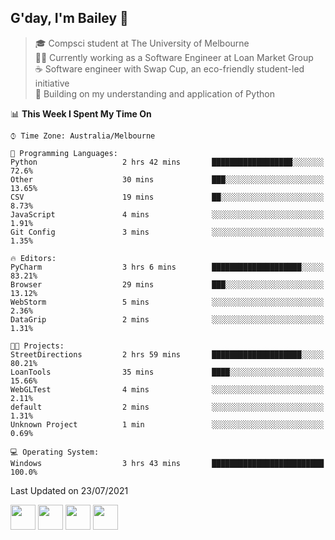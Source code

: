 ## G'day, I'm Bailey 👋

> 🎓 Compsci student at The University of Melbourne <br>
> 👨‍💻 Currently working as a Software Engineer at Loan Market Group <br>
> ☕️ Software engineer with Swap Cup, an eco-friendly student-led initiative <br>
> 🌱 Building on my understanding and application of Python

<!--START_SECTION:waka-->
📊 **This Week I Spent My Time On** 

```text
⌚︎ Time Zone: Australia/Melbourne

💬 Programming Languages: 
Python                   2 hrs 42 mins       ██████████████████░░░░░░░   72.6% 
Other                    30 mins             ███░░░░░░░░░░░░░░░░░░░░░░   13.65% 
CSV                      19 mins             ██░░░░░░░░░░░░░░░░░░░░░░░   8.73% 
JavaScript               4 mins              ░░░░░░░░░░░░░░░░░░░░░░░░░   1.91% 
Git Config               3 mins              ░░░░░░░░░░░░░░░░░░░░░░░░░   1.35%

🔥 Editors: 
PyCharm                  3 hrs 6 mins        ████████████████████░░░░░   83.21% 
Browser                  29 mins             ███░░░░░░░░░░░░░░░░░░░░░░   13.12% 
WebStorm                 5 mins              ░░░░░░░░░░░░░░░░░░░░░░░░░   2.36% 
DataGrip                 2 mins              ░░░░░░░░░░░░░░░░░░░░░░░░░   1.31%

🐱‍💻 Projects: 
StreetDirections         2 hrs 59 mins       ████████████████████░░░░░   80.21% 
LoanTools                35 mins             ████░░░░░░░░░░░░░░░░░░░░░   15.66% 
WebGLTest                4 mins              ░░░░░░░░░░░░░░░░░░░░░░░░░   2.11% 
default                  2 mins              ░░░░░░░░░░░░░░░░░░░░░░░░░   1.31% 
Unknown Project          1 min               ░░░░░░░░░░░░░░░░░░░░░░░░░   0.69%

💻 Operating System: 
Windows                  3 hrs 43 mins       █████████████████████████   100.0%

```


 Last Updated on 23/07/2021
<!--END_SECTION:waka-->

[<img height="40px" src="https://img.icons8.com/ios-filled/2x/linkedin.png">](https://linkedin.com/in/baileybutler1)
[<img height="40px" src="https://img.icons8.com/ios-filled/2x/github.png">](https://github.com/baely)
[<img height="40px" src="https://img.icons8.com/ios-filled/2x/salesforce.png">](https://trailblazer.me/id/baileybutler)
[<img height="40px" src="https://img.icons8.com/ios-filled/2x/instagram.png">](https://instagram.com/bae1y)
